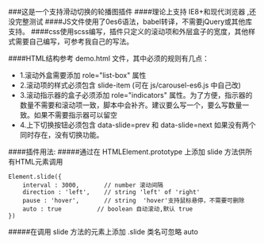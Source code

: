 ###这是一个支持滑动切换的轮播图插件
####理论上支持 IE8+和现代浏览器 ,还没完整测试
####JS文件使用了0es6语法，babel转译，不需要jQuery或其他库支持。
####css使用scss编写，插件只定义的滚动项和外层盒子的宽度，其他样式需要自己编写，可参考我自己的写法。

####HTML结构参考 demo.html 文件，其中必须的规则有几点：
* 1.滚动外盒需要添加 role="list-box" 属性
* 2.滚动项的样式必须包含 slide-item (可在 js/carousel-es6.js 中自己改)
* 3.滚动指示器的盒子必须添加  role="indicators" 属性。为了方便，指示器的数量不需要和滚动项一致，脚本中会补齐。建议要么写一个，要么写数量一致。如果不需要指示器可以留空
* 4.上下切换按钮必须包含 data-slide=prev 和 data-slide=next 如果没有两个同时存在，没有切换功能。

####插件用法:
#####通过在 HTMLElement.prototype 上添加 slide 方法供所有HTML元素调用

	Element.slide({
		interval : 3000,       // number 滚动间隔
		direction : 'left',    // string 'left' of 'right'
		pause : 'hover',	   // string  'hover'支持鼠标悬停，不需要可删除
		auto : true		  	 // boolean 自动滚动,默认 true 	
	})

#####在调用 slide 方法的元素上添加 .slide 类名可忽略 auto 

